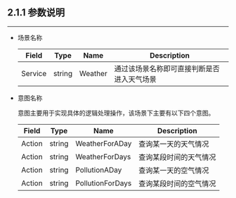 ## 2.1.1 参数说明

---

* 场景名称

  | Field | Type | Name | Description |
  | --- | --- | --- | --- |
  | Service | string | Weather | 通过该场景名称即可直接判断是否进入天气场景 |

* 意图名称

  意图主要用于实现具体的逻辑处理操作，该场景下主要有以下四个意图。


   | Field | Type | Name | Description |
   | --- | --- | --- | --- |
   | Action | string | WeatherForADay | 查询某一天的天气情况 |
   | Action | string | WeatherForDays | 查询某段时间的天气情况 |
    | Action | string | PollutionADay | 查询某一天的空气情况 |
    | Action | string | PollutionForDays | 查询某段时间的空气情况 |

